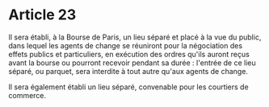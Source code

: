 # Article 23

Il sera établi, à la Bourse de Paris, un lieu séparé et placé à la vue du public, dans lequel les agents de change se réuniront pour la négociation des effets publics et particuliers, en exécution des ordres qu'ils auront reçus avant la bourse ou pourront recevoir pendant sa durée : l'entrée de ce lieu séparé, ou parquet, sera interdite à tout autre qu'aux agents de change.

Il sera également établi un lieu séparé, convenable pour les courtiers de commerce.
